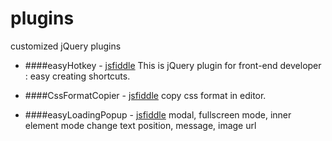 # plugins
customized jQuery plugins

- ####easyHotkey - [jsfiddle](https://jsfiddle.net/develophil/1mkqfe2h/)
This is jQuery plugin for front-end developer : easy creating shortcuts. 

- ####CssFormatCopier - [jsfiddle](https://jsfiddle.net/develophil/zsx1cnL1/)
copy css format in editor.

- ####easyLoadingPopup - [jsfiddle](https://jsfiddle.net/develophil/rcLf2hz6/)
modal, fullscreen mode, inner element mode change text position, message, image url

